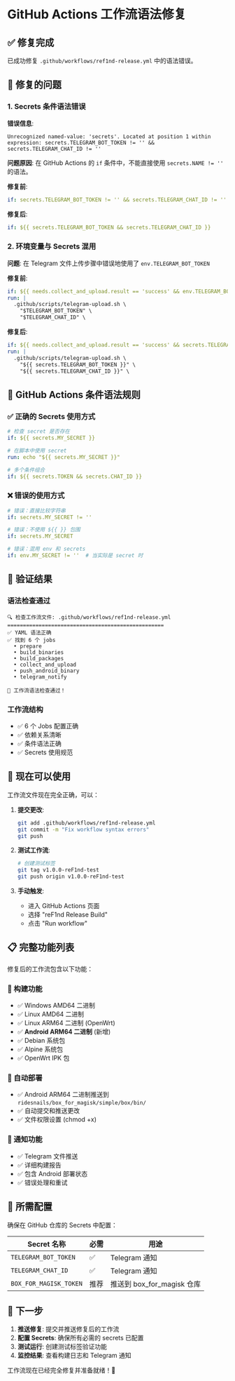 # GitHub Actions 工作流语法修复

## ✅ 修复完成

已成功修复 `.github/workflows/ref1nd-release.yml` 中的语法错误。

## 🐛 修复的问题

### 1. Secrets 条件语法错误

**错误信息**:
```
Unrecognized named-value: 'secrets'. Located at position 1 within expression: secrets.TELEGRAM_BOT_TOKEN != '' && secrets.TELEGRAM_CHAT_ID != ''
```

**问题原因**:
在 GitHub Actions 的 `if` 条件中，不能直接使用 `secrets.NAME != ''` 的语法。

**修复前**:
```yaml
if: secrets.TELEGRAM_BOT_TOKEN != '' && secrets.TELEGRAM_CHAT_ID != ''
```

**修复后**:
```yaml
if: ${{ secrets.TELEGRAM_BOT_TOKEN && secrets.TELEGRAM_CHAT_ID }}
```

### 2. 环境变量与 Secrets 混用

**问题**: 在 Telegram 文件上传步骤中错误地使用了 `env.TELEGRAM_BOT_TOKEN`

**修复前**:
```yaml
if: ${{ needs.collect_and_upload.result == 'success' && env.TELEGRAM_BOT_TOKEN != '' && env.TELEGRAM_CHAT_ID != '' }}
run: |
  .github/scripts/telegram-upload.sh \
    "$TELEGRAM_BOT_TOKEN" \
    "$TELEGRAM_CHAT_ID" \
```

**修复后**:
```yaml
if: ${{ needs.collect_and_upload.result == 'success' && secrets.TELEGRAM_BOT_TOKEN && secrets.TELEGRAM_CHAT_ID }}
run: |
  .github/scripts/telegram-upload.sh \
    "${{ secrets.TELEGRAM_BOT_TOKEN }}" \
    "${{ secrets.TELEGRAM_CHAT_ID }}" \
```

## 🔧 GitHub Actions 条件语法规则

### ✅ 正确的 Secrets 使用方式

```yaml
# 检查 secret 是否存在
if: ${{ secrets.MY_SECRET }}

# 在脚本中使用 secret
run: echo "${{ secrets.MY_SECRET }}"

# 多个条件组合
if: ${{ secrets.TOKEN && secrets.CHAT_ID }}
```

### ❌ 错误的使用方式

```yaml
# 错误：直接比较字符串
if: secrets.MY_SECRET != ''

# 错误：不使用 ${{ }} 包围
if: secrets.MY_SECRET

# 错误：混用 env 和 secrets
if: env.MY_SECRET != ''  # 当实际是 secret 时
```

## 🧪 验证结果

### 语法检查通过
```
🔍 检查工作流文件: .github/workflows/ref1nd-release.yml
==================================================
✅ YAML 语法正确
✅ 找到 6 个 jobs
  • prepare
  • build_binaries  
  • build_packages
  • collect_and_upload
  • push_android_binary
  • telegram_notify

🎉 工作流语法检查通过！
```

### 工作流结构
- ✅ 6 个 Jobs 配置正确
- ✅ 依赖关系清晰
- ✅ 条件语法正确
- ✅ Secrets 使用规范

## 🚀 现在可以使用

工作流文件现在完全正确，可以：

1. **提交更改**:
   ```bash
   git add .github/workflows/ref1nd-release.yml
   git commit -m "Fix workflow syntax errors"
   git push
   ```

2. **测试工作流**:
   ```bash
   # 创建测试标签
   git tag v1.0.0-reF1nd-test
   git push origin v1.0.0-reF1nd-test
   ```

3. **手动触发**:
   - 进入 GitHub Actions 页面
   - 选择 "reF1nd Release Build"
   - 点击 "Run workflow"

## 📋 完整功能列表

修复后的工作流包含以下功能：

### 🔧 构建功能
- ✅ Windows AMD64 二进制
- ✅ Linux AMD64 二进制  
- ✅ Linux ARM64 二进制 (OpenWrt)
- ✅ **Android ARM64 二进制** (新增)
- ✅ Debian 系统包
- ✅ Alpine 系统包
- ✅ OpenWrt IPK 包

### 📱 自动部署
- ✅ Android ARM64 二进制推送到 `ridesnails/box_for_magisk/simple/box/bin/`
- ✅ 自动提交和推送更改
- ✅ 文件权限设置 (chmod +x)

### 📢 通知功能
- ✅ Telegram 文件推送
- ✅ 详细构建报告
- ✅ 包含 Android 部署状态
- ✅ 错误处理和重试

## 🔑 所需配置

确保在 GitHub 仓库的 Secrets 中配置：

| Secret 名称 | 必需 | 用途 |
|------------|------|------|
| `TELEGRAM_BOT_TOKEN` | ✅ | Telegram 通知 |
| `TELEGRAM_CHAT_ID` | ✅ | Telegram 通知 |
| `BOX_FOR_MAGISK_TOKEN` | 推荐 | 推送到 box_for_magisk 仓库 |

## 🎯 下一步

1. **推送修复**: 提交并推送修复后的工作流
2. **配置 Secrets**: 确保所有必需的 secrets 已配置
3. **测试运行**: 创建测试标签验证功能
4. **监控结果**: 查看构建日志和 Telegram 通知

工作流现在已经完全修复并准备就绪！🎉
